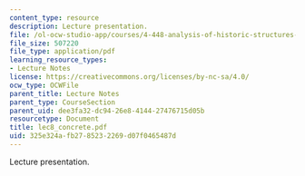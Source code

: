 ```yaml
---
content_type: resource
description: Lecture presentation.
file: /ol-ocw-studio-app/courses/4-448-analysis-of-historic-structures-fall-2004/325e324afb2785232269d07f0465487d_lec8_concrete.pdf
file_size: 507220
file_type: application/pdf
learning_resource_types:
- Lecture Notes
license: https://creativecommons.org/licenses/by-nc-sa/4.0/
ocw_type: OCWFile
parent_title: Lecture Notes
parent_type: CourseSection
parent_uid: dee3fa32-dc94-26e8-4144-27476715d05b
resourcetype: Document
title: lec8_concrete.pdf
uid: 325e324a-fb27-8523-2269-d07f0465487d
---
```

Lecture presentation.